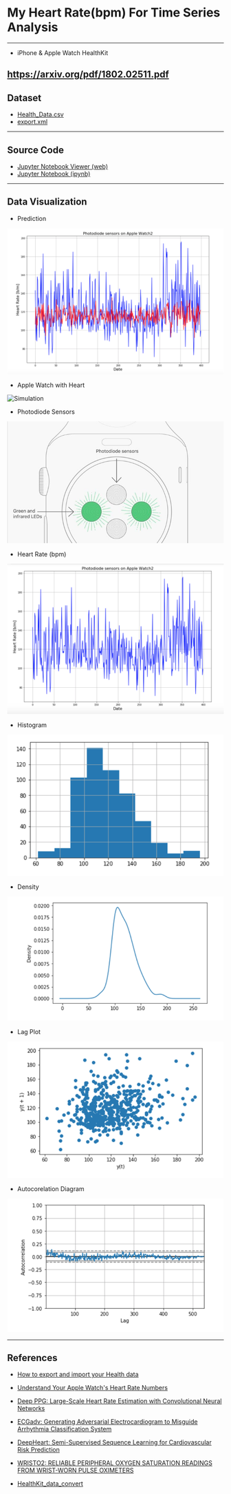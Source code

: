 # My Heart Rate(bpm) For Time Series Analysis 

***
- iPhone & Apple Watch HealthKit 

https://arxiv.org/pdf/1802.02511.pdf
---
## Dataset
* [Health_Data.csv](https://github.com/tomkaX/HealthyBuddy/blob/main/data/Health_Data.csv)
* [export.xml](https://drive.google.com/file/d/1qaV1iFTpYeNUiEfya9DojwNWZ0hohiIe/view?usp=sharing)


---

## Source Code

* [Jupyter Notebook Viewer (web)](https://nbviewer.jupyter.org/github/leehaesung/My_Heart_Rate_For_Time_Series_Analysis/blob/master/02_Codes/My_Heart_Rate_For_Time_Series_Analysis.ipynb)
* [Jupyter Notebook (ipynb)](https://github.com/leehaesung/My_Heart_Rate_For_Time_Series_Analysis/blob/master/02_Codes/My_Heart_Rate_For_Time_Series_Analysis.ipynb)

---

## Data Visualization

* Prediction

![Prediction](https://raw.githubusercontent.com/leehaesung/My_Heart_Rate_For_Time_Series_Analysis/master/01_Images/Prediction.png)

* Apple Watch with Heart

![Simulation](https://raw.githubusercontent.com/leehaesung/My_Heart_Rate_For_Time_Series_Analysis/master/01_Images/Apple-Watch.gif)

* Photodiode Sensors

![HearRate](https://raw.githubusercontent.com/leehaesung/My_Heart_Rate_For_Time_Series_Analysis/master/01_Images/apple-watch-diagram.jpg)

* Heart Rate (bpm)

![HealthKitData01.png](https://raw.githubusercontent.com/leehaesung/My_Heart_Rate_For_Time_Series_Analysis/master/01_Images/HealthKitData01.png)

* Histogram

![HealthKitData02.png](https://raw.githubusercontent.com/leehaesung/My_Heart_Rate_For_Time_Series_Analysis/master/01_Images/HealthKitData02.png)

* Density

![HealthKitData03.png](https://raw.githubusercontent.com/leehaesung/My_Heart_Rate_For_Time_Series_Analysis/master/01_Images/HealthKitData03.png)

* Lag Plot

![HealthKitData04.png](https://raw.githubusercontent.com/leehaesung/My_Heart_Rate_For_Time_Series_Analysis/master/01_Images/HealthKitData04.png)

* Autocorelation Diagram

![HealthKitData05.png](https://raw.githubusercontent.com/leehaesung/My_Heart_Rate_For_Time_Series_Analysis/master/01_Images/HealthKitData05.png)

---

## References
* [How to export and import your Health data](https://www.idownloadblog.com/2015/06/10/how-to-export-import-health-data/?fbclid=IwAR0_qXo1ZwE0ZtSxVksTAu9g82d9uzVkRoVRkZFQDPFzeHq8wxTn77-CHZo)

* [Understand Your Apple Watch's Heart Rate Numbers ](https://vitals.lifehacker.com/understand-your-apple-watchs-heart-rate-numbers-1831767054)

* [Deep PPG: Large-Scale Heart Rate Estimation with
Convolutional Neural Networks](https://www.mdpi.com/1424-8220/19/14/3079/pdf)

* [ECGadv: Generating Adversarial Electrocardiogram to
Misguide Arrhythmia Classification System](https://arxiv.org/pdf/1901.03808.pdf)

* [DeepHeart: Semi-Supervised Sequence Learning for Cardiovascular Risk
Prediction](https://arxiv.org/pdf/1802.02511.pdf)

* [WRISTO2: RELIABLE PERIPHERAL OXYGEN SATURATION
READINGS FROM WRIST-WORN PULSE OXIMETERS](https://arxiv.org/pdf/1906.07545.pdf)

* [HealthKit_data_convert](https://github.com/nabelekt/HealthKit_data_convert)
